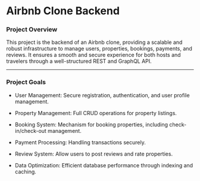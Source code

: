 # Airbnb Clone Backend

### Project Overview
This project is the backend of an Airbnb clone, providing a scalable and robust infrastructure to manage users, properties, bookings, payments, and reviews. It ensures a smooth and secure experience for both hosts and travelers through a well-structured REST and GraphQL API.

---

### Project Goals

- User Management: Secure registration, authentication, and user profile management.

- Property Management: Full CRUD operations for property listings.

- Booking System: Mechanism for booking properties, including check-in/check-out management.

- Payment Processing: Handling transactions securely.

- Review System: Allow users to post reviews and rate properties.

- Data Optimization: Efficient database performance through indexing and caching.
